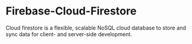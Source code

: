 # Firebase-Cloud-Firestore
Cloud firestore is a flexible, scalable NoSQL cloud database to store and sync data for client- and server-side development.

